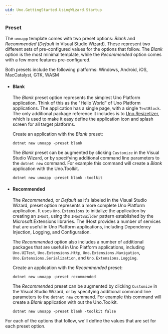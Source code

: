 ```yaml
---
uid: Uno.GettingStarted.UsingWizard.Startup
---
```


### Preset

The `unoapp` template comes with two preset options: *Blank* and *Recommended* (*Default* in Visual Studio Wizard). These represent two different sets of pre-configured values for the options that follow. The *Blank* option is the most minimal template, while the *Recommended* option comes with a few more features pre-configured.

Both presets include the following platforms: Windows, Android, iOS, MacCatalyst, GTK, WASM

- #### Blank

    The *Blank* preset option represents the simplest Uno Platform application. Think of this as the "Hello World" of Uno Platform applications. The application has a single page, with a single `TextBlock`. The only additional package reference it includes is to [Uno.Resizetizer](xref:Uno.Resizetizer.GettingStarted), which is used to make it easy define the application icon and splash screen for all target platforms.

    Create an application with the *Blank* preset:
    ```
    dotnet new unoapp -preset blank
    ```
    The *Blank* preset can be augmented by clicking `Customize` in the Visual Studio Wizard, or by specifying additional command line parameters to the `dotnet new` command. For example this command will create a *Blank* application with the Uno.Toolkit.

    ```
    dotnet new unoapp -preset blank -toolkit
    ```


- #### Recommended

    The *Recommended*, or *Default* as it's labeled in the Visual Studio Wizard, preset option represents a more complete Uno Platform application. It uses `Uno.Extensions` to initialize the application by creating an `IHost`, using the `IHostBuilder` pattern established by the Microsoft.Extensions libraries. The IHost provides a number of services that are useful in Uno Platform applications, including Dependency Injection, Logging, and Configuration. 

    The *Recommended* option also includes a number of additional packages that are useful in Uno Platform applications, including `Uno.UITest`, `Uno.Extensions.Http`, `Uno.Extensions.Navigation`, `Uno.Extensions.Serialization`, and `Uno.Extensions.Logging`. 

    Create an application with the *Recommended* preset:

    ```
    dotnet new unoapp -preset recommended
    ```

    The *Recommended* preset can be augmented by clicking `Customize` in the Visual Studio Wizard, or by specifying additional command line parameters to the `dotnet new` command. For example this command will create a *Blank* application with out the Uno.Toolkit.

    ```
    dotnet new unoapp -preset blank -toolkit false
    ```

For each of the options that follow, we'll define the values that are set for each preset option.